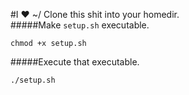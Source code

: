 #I ❤ ~/
Clone this shit into your homedir.  
#####Make `setup.sh` executable.  
```Shell
chmod +x setup.sh
```
#####Execute that executable.  
```Shell
./setup.sh
```

